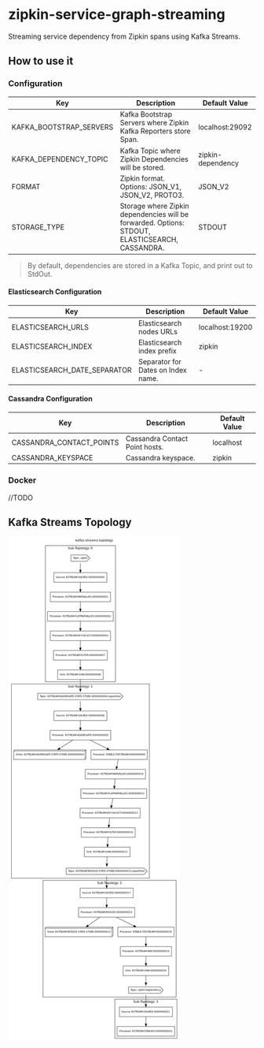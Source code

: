 # zipkin-service-graph-streaming

Streaming service dependency from Zipkin spans using Kafka Streams.

## How to use it

### Configuration

| Key                     | Description                                                                                     | Default Value     |
|-------------------------|-------------------------------------------------------------------------------------------------|-------------------|
| KAFKA_BOOTSTRAP_SERVERS | Kafka Bootstrap Servers where Zipkin Kafka Reporters store Span.                                | localhost:29092   |
| KAFKA_DEPENDENCY_TOPIC  | Kafka Topic where Zipkin Dependencies will be stored.                                           | zipkin-dependency |
| FORMAT                  | Zipkin format. Options: JSON_V1, JSON_V2, PROTO3.                                               | JSON_V2           |
| STORAGE_TYPE            | Storage where Zipkin dependencies will be forwarded. Options: STDOUT, ELASTICSEARCH, CASSANDRA. | STDOUT            |

> By default, dependencies are stored in a Kafka Topic, and print out to StdOut.

#### Elasticsearch Configuration

| Key                           | Description                         | Default Value   |
|-------------------------------|-------------------------------------|-----------------|
| ELASTICSEARCH_URLS            | Elasticsearch nodes URLs            | localhost:19200 |
| ELASTICSEARCH_INDEX           | Elasticsearch index prefix          | zipkin          |
| ELASTICSEARCH_DATE_SEPARATOR  | Separator for Dates on Index name.  | -               |

#### Cassandra Configuration

| Key                       | Description                     | Default Value |
|---------------------------|---------------------------------|---------------|
| CASSANDRA_CONTACT_POINTS  | Cassandra Contact Point hosts.  | localhost     |
| CASSANDRA_KEYSPACE        | Cassandra keyspace.             | zipkin        |

### Docker

//TODO

## Kafka Streams Topology

![](./docs/topology.png)